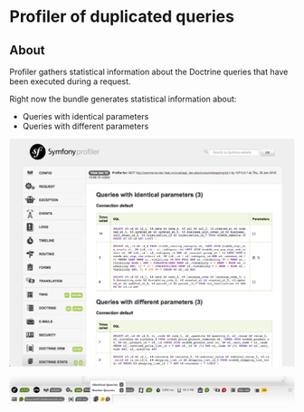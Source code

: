 Profiler of duplicated queries
===============

## About

Profiler gathers statistical information about the Doctrine queries that have been executed during a request.

Right now the bundle generates statistical information about:

- Queries with identical parameters
- Queries with different parameters

![alt text](./images/profiler_tab.png "Profiler tab screenshot")

![alt text](./images/profiler_panel.png "Profiler panel screenshot")
